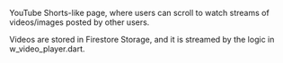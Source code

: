 YouTube Shorts-like page, where users can scroll to watch streams of videos/images posted by other users.

Videos are stored in Firestore Storage, and it is streamed by the logic in w_video_player.dart.